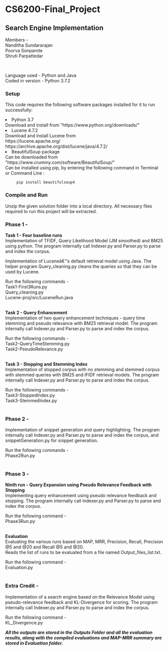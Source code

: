 # CS6200-Final_Project
## Search Engine Implementation

Members - <br>
Nanditha Sundararajan <br>
Poorva Sonparote<br>
Shruti Parpattedar

<br>

Language used - Python and Java <br>
Coded in version - Python 3.7.2

### Setup
This code requires the following software packages installed for it to run successfully:
<li> Python 3.7 <br>
	Download and install from "https://www.python.org/downloads/"<br>
<li> Lucene 4.7.2 <br>
	Download and install Lucene from<br>
	https://lucene.apache.org/ <br>
	https://archive.apache.org/dist/lucene/java/4.7.2/
<li> BeautifulSoup package <br>
	Can be downloaded from "https://www.crummy.com/software/BeautifulSoup/" <br>
	Can be installed using pip, by entering the following command in Terminal or Command Line :

		 pip install beautifulsoup4

### Compile and Run
Unzip the given solution folder into a local directory. All necessary files required to run 
this project will be extracted.


### Phase 1 - 
<b>Task 1 - Four baseline runs </b><br>
Implementation of TFIDF, Query Likelihood Model (JM smoothed) and BM25 using python. The program internally 
call Indexer.py and Parser.py to parse and index the corpus.

Implementation of Luceneâ€™s default retrieval model using Java. The helper program Query_cleaning.py cleans 
the queries so that they can be used by Lucene.

Run the following commands - <br>
    Task1-First3Runs.py <br>
    Query_cleaning.py <br>
    Lucene-proj/src/LuceneRun.java<br><br>
    
<b>Task 2 - Query Enhancement<br></b>
Implementation of two query enhancement techniques - query time stemming and pseudo relevance with BM25 retrieval
model. The program internally call Indexer.py and Parser.py to parse and index the corpus.

Run the following commands - <br>
Task2-QueryTimeStemming.py <br>
Task2-PseudoRelevance.py<br><br>

<b>Task 3 - Stopping and Stemming Index<br></b>
Implementation of stopped corpus with no stemming and stemmed corpus with stemmed queries with BM25 and IFIDF
retrieval models. The program internally call Indexer.py and Parser.py to parse and index the corpus.

Run the following commands - <br>
Task3-StoppedIndex.py<br>
Task3-StemmedIndex.py<br><br>

### Phase 2 - 
Implementation of snippet generation and query highlighting. The program internally call Indexer.py and 
Parser.py to parse and index the corpus, and snippetGeneration.py for snippet generation.

Run the following commands - <br>
Phase2Run.py <br><br>

### Phase 3 - 
<b>Ninth run - Query Expansion using Pseudo Relevance Feedback with Stopping </b><br>
Implementing query enhancement using pseudo relevance feedback and stopping. The program internally 
call Indexer.py and Parser.py to parse and index the corpus.

Run the following command - <br>
Phase3Run.py <br><br>

<b> Evaluation </b><br>
Evaluating the various runs based on MAP, MRR, Precision, Recall, Precision @5 and @20 and Recall @5 and @20. <br>
Reads the list of runs to be evaluated from a file named Output_files_list.txt.

Run the following command - <br>
Evaluation.py<br><br>

### Extra Credit - 
Implementation of a search engine based on the Relevance Model using pseudo-relevance feedback and
KL-Divergence for scoring. The program internally call Indexer.py and Parser.py to parse and index 
the corpus.

Run the following command - <br>
KL_Divergence.py<br>


<b><i> All the outputs are stored in the Outputs Folder and all the evaluation results, along with
 the compiled evaluations and MAP-MRR summary are stored in Evaluation folder.<b><i>
